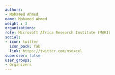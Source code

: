 ```yaml
---
authors: 
- Mohamed Ahmed
name: Mohamed Ahmed
weight : 3
organizations:
role: Microsoft Africa Research Institute (MARI) 
social:
- icon: twitter
  icon_pack: fab
  link: https://twitter.com/msexcel
superuser: false
user_groups:
- Organizers
---
```


